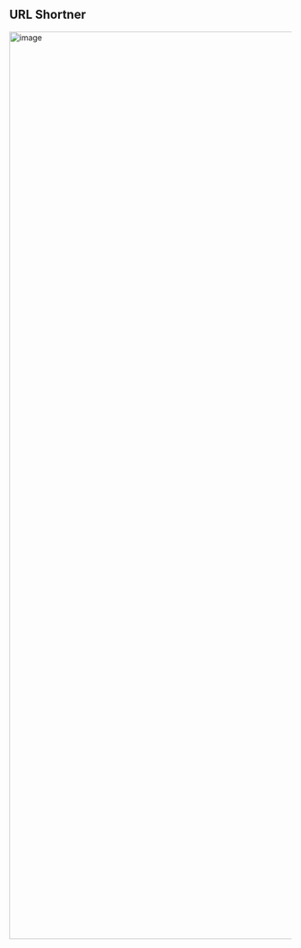 ## URL Shortner 

<img width="2774" height="1619" alt="image" src="https://github.com/user-attachments/assets/b19846f3-c463-4c58-9210-ae19c5813c6e" />

